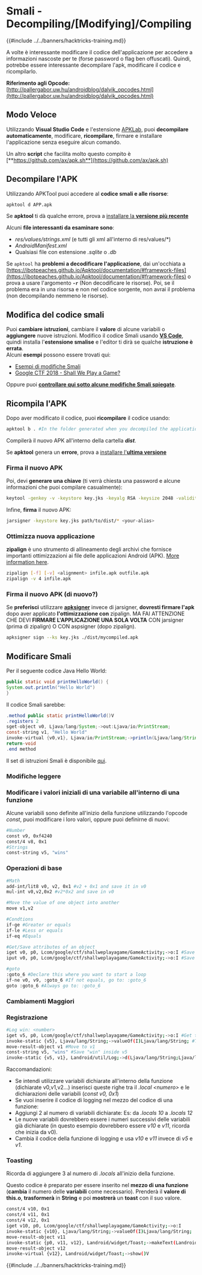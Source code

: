 # Smali - Decompiling/\[Modifying]/Compiling

{{#include ../../banners/hacktricks-training.md}}

A volte è interessante modificare il codice dell'applicazione per accedere a informazioni nascoste per te (forse password o flag ben offuscati). Quindi, potrebbe essere interessante decompilare l'apk, modificare il codice e ricompilarlo.

**Riferimento agli Opcode:** [http://pallergabor.uw.hu/androidblog/dalvik_opcodes.html](http://pallergabor.uw.hu/androidblog/dalvik_opcodes.html)

## Modo Veloce

Utilizzando **Visual Studio Code** e l'estensione [APKLab](https://github.com/APKLab/APKLab), puoi **decompilare automaticamente**, modificare, **ricompilare**, firmare e installare l'applicazione senza eseguire alcun comando.

Un altro **script** che facilita molto questo compito è [**https://github.com/ax/apk.sh**](https://github.com/ax/apk.sh)

## Decompilare l'APK

Utilizzando APKTool puoi accedere al **codice smali e alle risorse**:
```bash
apktool d APP.apk
```
Se **apktool** ti dà qualche errore, prova a [installare la **versione più recente**](https://ibotpeaches.github.io/Apktool/install/)

Alcuni **file interessanti da esaminare sono**:

- _res/values/strings.xml_ (e tutti gli xml all'interno di res/values/\*)
- _AndroidManifest.xml_
- Qualsiasi file con estensione _.sqlite_ o _.db_

Se `apktool` ha **problemi a decodificare l'applicazione**, dai un'occhiata a [https://ibotpeaches.github.io/Apktool/documentation/#framework-files](https://ibotpeaches.github.io/Apktool/documentation/#framework-files) o prova a usare l'argomento **`-r`** (Non decodificare le risorse). Poi, se il problema era in una risorsa e non nel codice sorgente, non avrai il problema (non decompilando nemmeno le risorse).

## Modifica del codice smali

Puoi **cambiare** **istruzioni**, cambiare il **valore** di alcune variabili o **aggiungere** nuove istruzioni. Modifico il codice Smali usando [**VS Code**](https://code.visualstudio.com), quindi installa l'**estensione smalise** e l'editor ti dirà se qualche **istruzione è errata**.\
Alcuni **esempi** possono essere trovati qui:

- [Esempi di modifiche Smali](smali-changes.md)
- [Google CTF 2018 - Shall We Play a Game?](google-ctf-2018-shall-we-play-a-game.md)

Oppure puoi [**controllare qui sotto alcune modifiche Smali spiegate**](smali-changes.md#modifying-smali).

## Ricompila l'APK

Dopo aver modificato il codice, puoi **ricompilare** il codice usando:
```bash
apktool b . #In the folder generated when you decompiled the application
```
Compilerà il nuovo APK all'interno della cartella _**dist**_.

Se **apktool** genera un **errore**, prova a [installare l'**ultima versione**](https://ibotpeaches.github.io/Apktool/install/)

### **Firma il nuovo APK**

Poi, devi **generare una chiave** (ti verrà chiesta una password e alcune informazioni che puoi compilare casualmente):
```bash
keytool -genkey -v -keystore key.jks -keyalg RSA -keysize 2048 -validity 10000 -alias <your-alias>
```
Infine, **firma** il nuovo APK:
```bash
jarsigner -keystore key.jks path/to/dist/* <your-alias>
```
### Ottimizza nuova applicazione

**zipalign** è uno strumento di allineamento degli archivi che fornisce importanti ottimizzazioni ai file delle applicazioni Android (APK). [More information here](https://developer.android.com/studio/command-line/zipalign).
```bash
zipalign [-f] [-v] <alignment> infile.apk outfile.apk
zipalign -v 4 infile.apk
```
### **Firma il nuovo APK (di nuovo?)**

Se **preferisci** utilizzare [**apksigner**](https://developer.android.com/studio/command-line/) invece di jarsigner, **dovresti firmare l'apk** dopo aver applicato **l'ottimizzazione con** zipalign. MA FAI ATTENZIONE CHE DEVI **FIRMARE L'APPLICAZIONE UNA SOLA VOLTA** CON jarsigner (prima di zipalign) O CON aspsigner (dopo zipalign).
```bash
apksigner sign --ks key.jks ./dist/mycompiled.apk
```
## Modificare Smali

Per il seguente codice Java Hello World:
```java
public static void printHelloWorld() {
System.out.println("Hello World")
}
```
Il codice Smali sarebbe:
```java
.method public static printHelloWorld()V
.registers 2
sget-object v0, Ljava/lang/System;->out:Ljava/io/PrintStream;
const-string v1, "Hello World"
invoke-virtual {v0,v1}, Ljava/io/PrintStream;->println(Ljava/lang/String;)V
return-void
.end method
```
Il set di istruzioni Smali è disponibile [qui](https://source.android.com/devices/tech/dalvik/dalvik-bytecode#instructions).

### Modifiche leggere

### Modificare i valori iniziali di una variabile all'interno di una funzione

Alcune variabili sono definite all'inizio della funzione utilizzando l'opcode _const_, puoi modificare i loro valori, oppure puoi definirne di nuovi:
```bash
#Number
const v9, 0xf4240
const/4 v8, 0x1
#Strings
const-string v5, "wins"
```
### Operazioni di base
```bash
#Math
add-int/lit8 v0, v2, 0x1 #v2 + 0x1 and save it in v0
mul-int v0,v2,0x2 #v2*0x2 and save in v0

#Move the value of one object into another
move v1,v2

#Condtions
if-ge #Greater or equals
if-le #Less or equals
if-eq #Equals

#Get/Save attributes of an object
iget v0, p0, Lcom/google/ctf/shallweplayagame/GameActivity;->o:I #Save this.o inside v0
iput v0, p0, Lcom/google/ctf/shallweplayagame/GameActivity;->o:I #Save v0 inside this.o

#goto
:goto_6 #Declare this where you want to start a loop
if-ne v0, v9, :goto_6 #If not equals, go to: :goto_6
goto :goto_6 #Always go to: :goto_6
```
### Cambiamenti Maggiori

### Registrazione
```bash
#Log win: <number>
iget v5, p0, Lcom/google/ctf/shallweplayagame/GameActivity;->o:I #Get this.o inside v5
invoke-static {v5}, Ljava/lang/String;->valueOf(I)Ljava/lang/String; #Transform number to String
move-result-object v1 #Move to v1
const-string v5, "wins" #Save "win" inside v5
invoke-static {v5, v1}, Landroid/util/Log;->d(Ljava/lang/String;Ljava/lang/String;)I #Logging "Wins: <num>"
```
Raccomandazioni:

- Se intendi utilizzare variabili dichiarate all'interno della funzione (dichiarate v0,v1,v2...) inserisci queste righe tra il _.local \<numero>_ e le dichiarazioni delle variabili (_const v0, 0x1_)
- Se vuoi inserire il codice di logging nel mezzo del codice di una funzione:
- Aggiungi 2 al numero di variabili dichiarate: Es: da _.locals 10_ a _.locals 12_
- Le nuove variabili dovrebbero essere i numeri successivi delle variabili già dichiarate (in questo esempio dovrebbero essere _v10_ e _v11_, ricorda che inizia da v0).
- Cambia il codice della funzione di logging e usa _v10_ e _v11_ invece di _v5_ e _v1_.

### Toasting

Ricorda di aggiungere 3 al numero di _.locals_ all'inizio della funzione.

Questo codice è preparato per essere inserito nel **mezzo di una funzione** (**cambia** il numero delle **variabili** come necessario). Prenderà il **valore di this.o**, **trasformerà** in **String** e poi **mostrerà** un **toast** con il suo valore.
```bash
const/4 v10, 0x1
const/4 v11, 0x1
const/4 v12, 0x1
iget v10, p0, Lcom/google/ctf/shallweplayagame/GameActivity;->o:I
invoke-static {v10}, Ljava/lang/String;->valueOf(I)Ljava/lang/String;
move-result-object v11
invoke-static {p0, v11, v12}, Landroid/widget/Toast;->makeText(Landroid/content/Context;Ljava/lang/CharSequence;I)Landroid/widget/Toast;
move-result-object v12
invoke-virtual {v12}, Landroid/widget/Toast;->show()V
```
{{#include ../../banners/hacktricks-training.md}}
